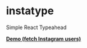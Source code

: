 # instatype
Simple React Typeahead

<b><a href="http://gragland.github.io/instatype/">Demo (fetch Instagram users)</a></b>
